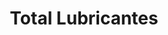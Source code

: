 ---
title: "Total Lubricantes"
url: /ciudad-autonoma-de-buenos-aires/total-lubricantes/
shop: reparación de automóviles
---